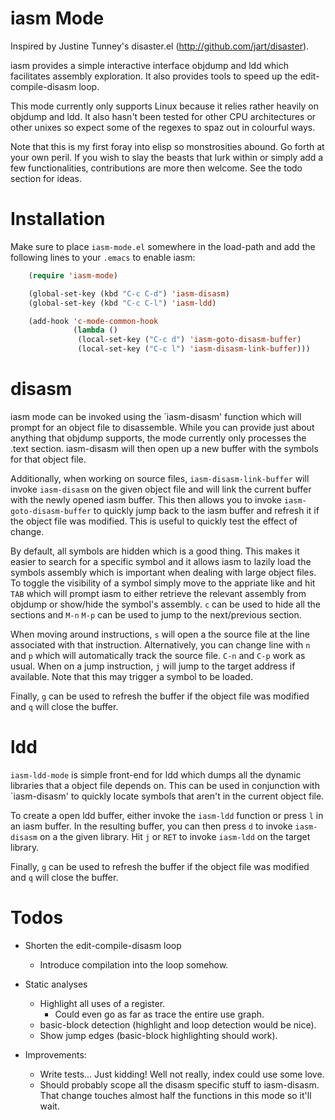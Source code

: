 # iasm Mode #

Inspired by Justine Tunney's disaster.el (http://github.com/jart/disaster‎).

iasm provides a simple interactive interface objdump and ldd which
facilitates assembly exploration. It also provides tools to speed up the
edit-compile-disasm loop.

This mode currently only supports Linux because it relies rather heavily on
objdump and ldd. It also hasn't been tested for other CPU architectures or
other unixes so expect some of the regexes to spaz out in colourful ways.

Note that this is my first foray into elisp so monstrosities abound. Go forth
at your own peril. If you wish to slay the beasts that lurk within or simply
add a few functionalities, contributions are more then welcome. See the todo
section for ideas.


# Installation #

Make sure to place `iasm-mode.el` somewhere in the load-path and add the
following lines to your `.emacs` to enable iasm:

```lisp
    (require 'iasm-mode)

    (global-set-key (kbd "C-c C-d") 'iasm-disasm)
    (global-set-key (kbd "C-c C-l") 'iasm-ldd)

    (add-hook 'c-mode-common-hook
              (lambda ()
               (local-set-key ("C-c d") 'iasm-goto-disasm-buffer)
               (local-set-key ("C-c l") 'iasm-disasm-link-buffer)))
```

# disasm #

iasm mode can be invoked using the `iasm-disasm' function which will prompt
for an object file to disassemble. While you can provide just about anything
that objdump supports, the mode currently only processes the .text section.
iasm-disasm will then open up a new buffer with the symbols for that object
file.

Additionally, when working on source files, `iasm-disasm-link-buffer` will
invoke `iasm-disasm` on the given object file and will link the current
buffer with the newly opened iasm buffer. This then allows you to invoke
`iasm-goto-disasm-buffer` to quickly jump back to the iasm buffer and refresh
it if the object file was modified. This is useful to quickly test the effect
of change.

By default, all symbols are hidden which is a good thing. This makes it
easier to search for a specific symbol and it allows iasm to lazily load the
symbols assembly which is important when dealing with large object files. To
toggle the visibility of a symbol simply move to the appriate like and hit
`TAB` which will prompt iasm to either retrieve the relevant assembly from
objdump or show/hide the symbol's assembly. `c` can be used to hide all the
sections and `M-n` `M-p` can be used to jump to the next/previous section.

When moving around instructions, `s` will open a the source file at the line
associated with that instruction. Alternatively, you can change line with `n`
and `p` which will automatically track the source file. `C-n` and `C-p` work
as usual. When on a jump instruction, `j` will jump to the target address if
available. Note that this may trigger a symbol to be loaded.

Finally, `g` can be used to refresh the buffer if the object file was
modified and `q` will close the buffer.


# ldd #

`iasm-ldd-mode` is simple front-end for ldd which dumps all the dynamic
libraries that a object file depends on. This can be used in conjunction with
`iasm-disasm' to quickly locate symbols that aren't in the current object
file.

To create a open ldd buffer, either invoke the `iasm-ldd` function or press
`l` in an iasm buffer. In the resulting buffer, you can then press `d` to
invoke `iasm-disasm` on a the given library. Hit `j` or `RET` to invoke
`iasm-ldd` on the target library.

Finally, `g` can be used to refresh the buffer if the object file was
modified and `q` will close the buffer.


# Todos #

- Shorten the edit-compile-disasm loop
  - Introduce compilation into the loop somehow.

- Static analyses
  - Highlight all uses of a register.
    - Could even go as far as trace the entire use graph.
  - basic-block detection (highlight and loop detection would be nice).
  - Show jump edges (basic-block highlighting should work).

- Improvements:
  - Write tests... Just kidding! Well not really, index could use some love.
  - Should probably scope all the disasm specific stuff to iasm-disasm. That
    change touches almost half the functions in this mode so it'll wait.
